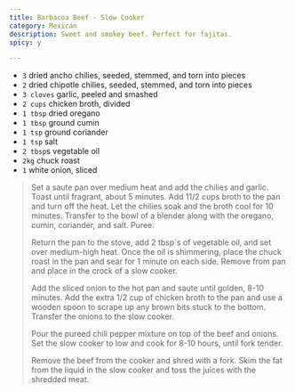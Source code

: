 ```yaml
---
title: Barbacoa Beef - Slow Cooker 
category: Mexican
description: Sweet and smokey beef. Perfect for fajitas.
spicy: y

--- 
```

* `3` dried ancho chilies, seeded, stemmed, and torn into pieces
* `2` dried chipotle chilies, seeded, stemmed, and torn into pieces
* `3 cloves` garlic, peeled and smashed
* `2 cups` chicken broth, divided
* `1 tbsp` dried oregano
* `1 tbsp` ground cumin
* `1 tsp` ground coriander
* `1 tsp` salt
* `2 tbsp`s vegetable oil
* `2kg` chuck roast
* `1` white onion, sliced
 
> Set a saute pan over medium heat and add the chilies and garlic. Toast until fragrant, about 5 minutes. Add 11/2 cups broth to the pan and turn off the heat. Let the chilies soak and the broth cool for 10 minutes. Transfer to the bowl of a blender along with the oregano, cumin, coriander, and salt. Puree.
>
> Return the pan to the stove, add 2 tbsp`s of vegetable oil, and set over medium-high heat. Once the oil is shimmering, place the chuck roast in the pan and sear for 1 minute on each side. Remove from pan and place in the crock of a slow cooker.
>
> Add the sliced onion to the hot pan and saute until golden, 8-10 minutes. Add the extra 1/2 cup of chicken broth to the pan and use a wooden spoon to scrape up any brown bits stuck to the bottom. Transfer the onions to the slow cooker.
>
> Pour the pureed chili pepper mixture on top of the beef and onions. Set the slow cooker to low and cook for 8-10 hours, until fork tender.
>
> Remove the beef from the cooker and shred with a fork. Skim the fat from the liquid in the slow cooker and toss the juices with the shredded meat.
